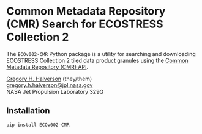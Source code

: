 # Common Metadata Repository (CMR) Search for ECOSTRESS Collection 2

The `ECOv002-CMR` Python package is a utility for searching and downloading ECOSTRESS Collection 2 tiled data product granules using the [Common Metadata Repository (CMR) API](https://cmr.earthdata.nasa.gov/search/site/docs/search/api.html).

[Gregory H. Halverson](https://github.com/gregory-halverson-jpl) (they/them)<br>
[gregory.h.halverson@jpl.nasa.gov](mailto:gregory.h.halverson@jpl.nasa.gov)<br>
NASA Jet Propulsion Laboratory 329G

## Installation

```
pip install ECOv002-CMR
```
